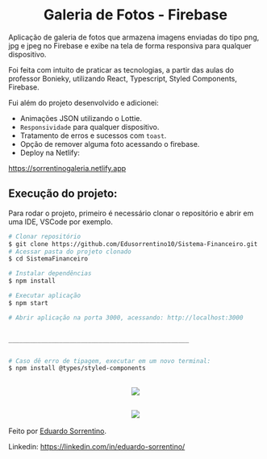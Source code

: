 <h1 align="center" >Galeria de Fotos - Firebase</h1>

Aplicação de galeria de fotos que armazena imagens enviadas do tipo png, jpg e jpeg no Firebase e exibe na tela de forma responsiva para qualquer dispositivo.
<p>Foi feita com intuito de praticar as tecnologias, a partir das aulas do professor Bonieky, utilizando React, Typescript, Styled Components, Firebase.</p>
<p>Fui além do projeto desenvolvido e adicionei:</p>

* Animações JSON utilizando o Lottie.
* `Responsividade` para qualquer dispositivo.
* Tratamento de erros e sucessos com `toast`.
* Opção de remover alguma foto acessando o firebase.
* Deploy na Netlify:

https://sorrentinogaleria.netlify.app

## Execução do projeto:

Para rodar o projeto, primeiro é necessário clonar o repositório e abrir em uma IDE, VSCode por exemplo.

```bash
# Clonar repositório
$ git clone https://github.com/Edusorrentino10/Sistema-Financeiro.git
# Acessar pasta do projeto clonado
$ cd SistemaFinanceiro

# Instalar dependências
$ npm install

# Executar aplicação
$ npm start

# Abrir aplicação na porta 3000, acessando: http://localhost:3000


__________________________________________________


# Caso dê erro de tipagem, executar em um novo terminal:
$ npm install @types/styled-components
```

<h2 align="center"><img src="./src/images/print-marco.png"></h2>
<h2 align="center"><img src="./src/images/responsivo.png"></h2>



Feito por <a href="https://github.com/Edusorrentino10">Eduardo Sorrentino</a>.

Linkedin: https://linkedin.com/in/eduardo-sorrentino/